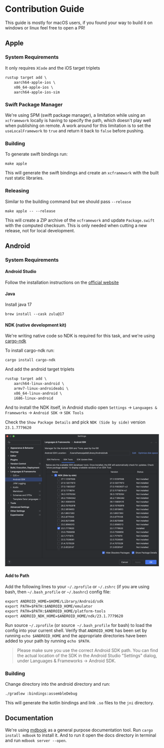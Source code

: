 # Contribution Guide

This guide is mostly for macOS users, if you found your way to build it on windows or linux feel free to open a PR!

## Apple

### System Requirements

It only requires `XCode` and the iOS target triplets

```shell
rustup target add \
    aarch64-apple-ios \
    x86_64-apple-ios \
    aarch64-apple-ios-sim
```

### Swift Package Manager

We're using SPM (swift package manager), a limitation while using an `xcframework` locally is having to specify the path,
which doesn't play well when publishing on remote. A work around for this limitation is to set the `useLocalFramework` to
`true` and return it back to `false` before pushing.

### Building

To generate swift bindings run:

```shell
make apple
```

This will generate the swift bindings and create an `xcframework` with the built rust static libraries.

### Releasing

Similar to the building command but we should pass `--release`

```shell
make apple -- --release
```

This will create a ZIP archive of the `xcframework` and update `Package.swift` with the computed checksum.
This is only needed when cutting a new release, not for local development.

## Android

### System Requirements

#### Android Studio

Follow the installation instructions on the [official website](https://developer.android.com/studio)

#### Java

Install java 17

```shell
brew install --cask zulu@17
```

#### NDK (native development kit)

We're writing native code so NDK is required for this task, and we're using
[cargo-ndk](https://github.com/bbqsrc/cargo-ndk)

To install cargo-ndk run:

```shell
cargo install cargo-ndk
```

And add the android target triplets

```shell
rustup target add \
    aarch64-linux-android \
    armv7-linux-androideabi \
    x86_64-linux-android \
    i686-linux-android
```

And to install the NDK itself, in Android studio open `Settings` → `Languages & Frameworks` →
`Android SDK` → `SDK Tools`

Check the `Show Package Details` and pick `NDK (Side by side)` version `23.1.7779620`

![android studio ndk](./android_studio_ndk.png)

#### Add to Path

Add the following lines to your `~/.zprofile` or `~/.zshrc` (if you are using bash, then `~/.bash_profile`
or `~/.bashrc`) config file:

```shell
export ANDROID_HOME=$HOME/Library/Android/sdk
export PATH=$PATH:$ANDROID_HOME/emulator
export PATH=$PATH:$ANDROID_HOME/platform-tools
export ANDROID_NDK_HOME=$ANDROID_HOME/ndk/23.1.7779620
```

Run source `~/.zprofile` (or source` ~/.bash_profile` for bash) to load the config into your current shell.
Verify that `ANDROID_HOME` has been set by running `echo $ANDROID_HOME` and the appropriate directories have
been added to your path by running `echo $PATH`.

> Please make sure you use the correct Android SDK path. You can find the actual location of the SDK in the
> Android Studio "Settings" dialog, under Languages & Frameworks → Android SDK.

### Building

Change directory into the android directory and run:

```shell
./gradlew :bindings:assembleDebug
```

This will generate the kotlin bindings and link `.so` files to the `jni` directory.

## Documentation

We're using [mdbook](https://github.com/rust-lang/mdBook) as a general purpose documentation tool.
Run `cargo install mdbook` to install it. And to run it open the docs directory in terminal and
run `mdbook server --open`.
